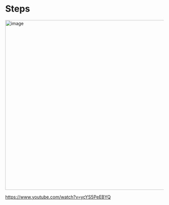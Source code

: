 
# Steps

<img width="869" height="538" alt="image" src="https://github.com/user-attachments/assets/4bfbe360-2036-4967-8aea-e475a8debc22" />

https://www.youtube.com/watch?v=ycYS5PeEBYQ




